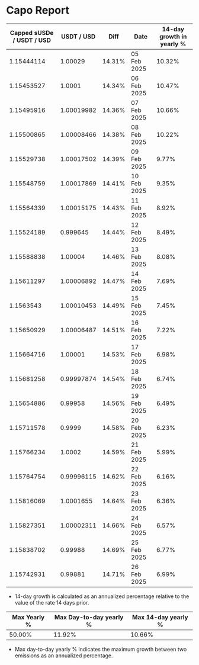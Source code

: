 # Capo Report

| Capped sUSDe / USDT / USD | USDT / USD | Diff | Date | 14-day growth in yearly % |
| --- | --- | --- | --- | --- |
| 1.15444114 | 1.00029 | 14.31% | 05 Feb 2025 | 10.32% |
| 1.15453527 | 1.0001 | 14.34% | 06 Feb 2025 | 10.47% |
| 1.15495916 | 1.00019982 | 14.36% | 07 Feb 2025 | 10.66% |
| 1.15500865 | 1.00008466 | 14.38% | 08 Feb 2025 | 10.22% |
| 1.15529738 | 1.00017502 | 14.39% | 09 Feb 2025 | 9.77% |
| 1.15548759 | 1.00017869 | 14.41% | 10 Feb 2025 | 9.35% |
| 1.15564339 | 1.00015175 | 14.43% | 11 Feb 2025 | 8.92% |
| 1.15524189 | 0.999645 | 14.44% | 12 Feb 2025 | 8.49% |
| 1.15588838 | 1.00004 | 14.46% | 13 Feb 2025 | 8.08% |
| 1.15611297 | 1.00006892 | 14.47% | 14 Feb 2025 | 7.69% |
| 1.1563543 | 1.00010453 | 14.49% | 15 Feb 2025 | 7.45% |
| 1.15650929 | 1.00006487 | 14.51% | 16 Feb 2025 | 7.22% |
| 1.15664716 | 1.00001 | 14.53% | 17 Feb 2025 | 6.98% |
| 1.15681258 | 0.99997874 | 14.54% | 18 Feb 2025 | 6.74% |
| 1.15654886 | 0.99958 | 14.56% | 19 Feb 2025 | 6.49% |
| 1.15711578 | 0.9999 | 14.58% | 20 Feb 2025 | 6.23% |
| 1.15766234 | 1.0002 | 14.59% | 21 Feb 2025 | 5.99% |
| 1.15764754 | 0.99996115 | 14.62% | 22 Feb 2025 | 6.16% |
| 1.15816069 | 1.0001655 | 14.64% | 23 Feb 2025 | 6.36% |
| 1.15827351 | 1.00002311 | 14.66% | 24 Feb 2025 | 6.57% |
| 1.15838702 | 0.99988 | 14.69% | 25 Feb 2025 | 6.77% |
| 1.15742931 | 0.99881 | 14.71% | 26 Feb 2025 | 6.99% |


* 14-day growth is calculated as an annualized percentage relative to the value of the rate 14 days prior. 


| Max Yearly % | Max Day-to-day yearly % | Max 14-day yearly % | 
| --- | --- | --- |
| 50.00% | 11.92% | 10.66% | 


* Max day-to-day yearly % indicates the maximum growth between two emissions as an annualized percentage. 
